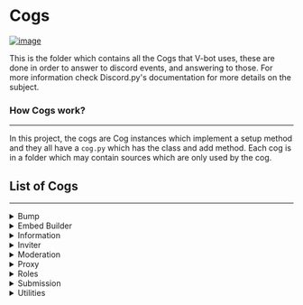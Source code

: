 # **Cogs**

[![image](https://img.shields.io/discord/719343092963999804?color=%237289DA&label=Parallel%20Yonder&logo=discord&logoColor=white)](https://discord.gg/CENcTvnarE)

This is the folder which contains all the Cogs that V-bot uses, these are done in order to answer to discord events, and answering to those. For more information check Discord.py's documentation for more details on the subject.

### **How Cogs work?**

---

In this project, the cogs are Cog instances which implement a setup method and they all have a `cog.py` which has the class and add method. Each cog is in a folder which may contain sources which are only used by the cog.

## **List of Cogs**
---

</details>

<details closed> <summary> Bump </summary>

<p>

> A standard temporizer which norifies to users when to bump, based on popular discord bump bots.
</p>
</details>

<details closed> <summary> Embed Builder </summary>

<p>

> This cog is pretty much as the name says, an embed builder, it works through the power of databases and webhooks in order to be able to keep editing embeds within discord itself.

</p>

</details>


<details closed> <summary> Information </summary>

<p>

> A cog that includes all the log-related utilities aside of a welcome message and a menu that handles the rules and common daily activities.
</p>

</details>

<details closed> <summary> Inviter </summary>

<p>

> A RegEx powered Discord Invites handler, which easies the partnering process while also making sure that all invites posted get deleted.

</p>

</details>

<details closed> <summary> Moderation </summary>

<p>

> Implementation of basic commands for moderation which are designed upon the server's needs, from regex cleaning to even proper ways to report.

</p>

</details>

<details closed> <summary>Proxy</summary>

<p>

> An implementation of a Proxy system, which allows users to use their characters by replacing their PFP through webhook messages as long as the regex matches.

</p>

</details>

<details closed> <summary>Roles</summary>

<p>

> A mechanism which allows users to ping for RP, obtain their characters, and be able to keep track of the pings that have been used and also adds roles to themselves.

</p>

</details>

<details closed> <summary>Submission</summary>

<p>

> A dynamic character submission system with the purpose to facilitate the creation of characters for role-playing purposes aimed at easing the process to all users despite limitations.

</p>

</details>

<details closed> <summary>Utilities</summary>

<p>

> General purpose normal / slash commands implemented outside of the other categories

</p>

</details>
